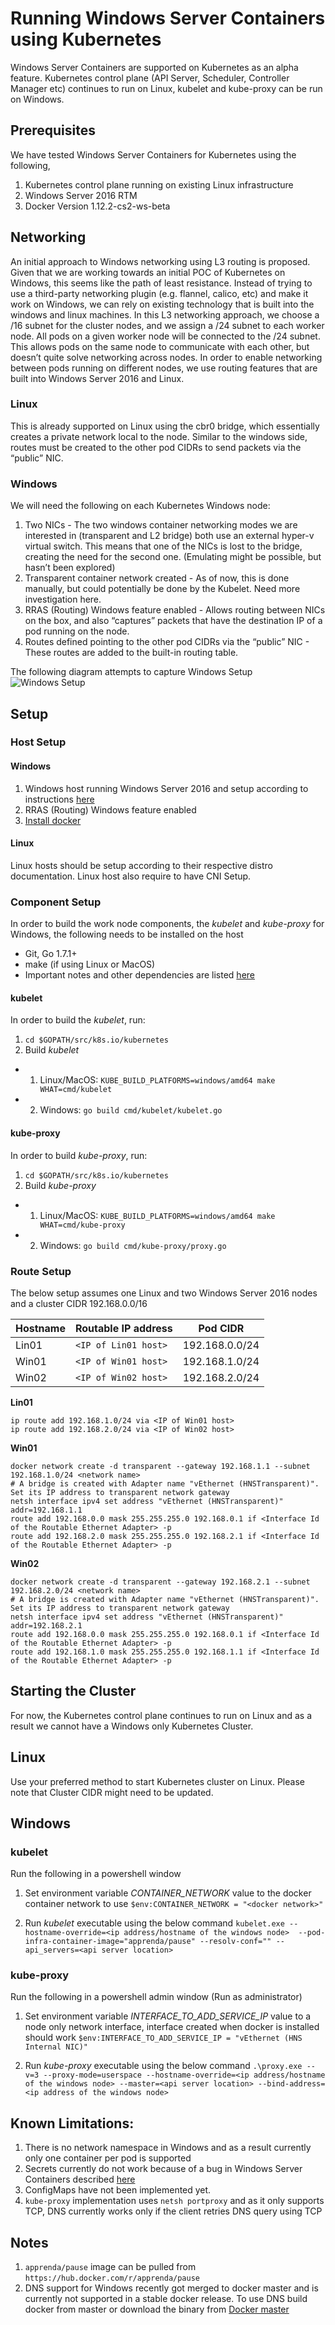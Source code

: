 # Running Windows Server Containers using Kubernetes
Windows Server Containers are supported on Kubernetes as an alpha feature. Kubernetes control plane (API Server, Scheduler, Controller Manager etc) continues to run on Linux, kubelet and kube-proxy can be run on Windows.

## Prerequisites
We have tested Windows Server Containers for Kubernetes using the following,

1. Kubernetes control plane running on existing Linux infrastructure
2. Windows Server 2016 RTM
3. Docker Version 1.12.2-cs2-ws-beta

## Networking
An initial approach to Windows networking using L3 routing is proposed. Given that we are working towards an initial POC of Kubernetes on Windows, this seems like the path of least resistance. Instead of trying to use a third-party networking plugin (e.g. flannel, calico, etc) and make it work on Windows, we can rely on existing technology that is built into the windows and linux machines.
In this L3 networking approach, we choose a /16 subnet for the cluster nodes, and we assign a /24 subnet to each worker node. All pods on a given worker node will be connected to the /24 subnet. This allows pods on the same node to communicate with each other, but doesn’t quite solve networking across nodes. In order to enable networking between pods running on different nodes, we use routing features that are built into Windows Server 2016 and Linux.

### Linux
This is already supported on Linux using the cbr0 bridge, which essentially creates a private network local to the node. Similar to the windows side, routes must be created to the other pod CIDRs to send packets via the “public” NIC.

### Windows
We will need the following on each Kubernetes Windows node:

1. Two NICs - The two windows container networking modes we are interested in (transparent and L2 bridge) both use an external hyper-v virtual switch. This means that one of the NICs is lost to the bridge, creating the need for the second one. (Emulating might be possible, but hasn’t been explored)
2. Transparent container network created - As of now, this is done manually, but could potentially be done by the Kubelet. Need more investigation here.
3. RRAS (Routing) Windows feature enabled - Allows routing between NICs on the box, and also “captures” packets that have the destination IP of a pod running on the node.
4. Routes defined pointing to the other pod CIDRs via the “public” NIC - These routes are added to the built-in routing table.

The following diagram attempts to capture Windows Setup
![Windows Setup](windows-setup.png)

## Setup
### Host Setup
#### Windows

1. Windows host running Windows Server 2016 and setup according to instructions [here](https://msdn.microsoft.com/en-us/virtualization/windowscontainers/quick_start/quick_start_windows_server)
2. RRAS (Routing) Windows feature enabled
3. [Install docker](https://msdn.microsoft.com/en-us/virtualization/windowscontainers/quick_start/quick_start_windows_server)

#### Linux

Linux hosts should be setup according to their respective distro documentation. Linux host also require to have CNI Setup.

### Component Setup
In order to build the work node components, the *kubelet* and *kube-proxy* for Windows, the following needs to be installed on the host
* Git, Go 1.7.1+ 
* make (if using Linux or MacOS)
* Important notes and other dependencies are listed [here](https://github.com/kubernetes/kubernetes/blob/master/docs/devel/development.md#building-kubernetes-on-a-local-osshell-environment)

#### kubelet

In order to build the *kubelet*, run:

1. `cd $GOPATH/src/k8s.io/kubernetes`
2. Build *kubelet*
- 1. Linux/MacOS: `KUBE_BUILD_PLATFORMS=windows/amd64 make WHAT=cmd/kubelet`
- 2. Windows: `go build cmd/kubelet/kubelet.go`

#### kube-proxy

In order to build *kube-proxy*, run:

1. `cd $GOPATH/src/k8s.io/kubernetes`
2. Build *kube-proxy*
- 1. Linux/MacOS: `KUBE_BUILD_PLATFORMS=windows/amd64 make WHAT=cmd/kube-proxy`
- 2. Windows: `go build cmd/kube-proxy/proxy.go`

### Route Setup

The below setup assumes one Linux and two Windows Server 2016 nodes and a cluster CIDR 192.168.0.0/16

| Hostname | Routable IP address | Pod CIDR |
| --- | --- | --- |
| Lin01 | `<IP of Lin01 host>` | 192.168.0.0/24 |
| Win01 | `<IP of Win01 host>` | 192.168.1.0/24 |
| Win02 | `<IP of Win02 host>` | 192.168.2.0/24 |

**Lin01**
```
ip route add 192.168.1.0/24 via <IP of Win01 host>
ip route add 192.168.2.0/24 via <IP of Win02 host>
```

**Win01**
```
docker network create -d transparent --gateway 192.168.1.1 --subnet 192.168.1.0/24 <network name>
# A bridge is created with Adapter name "vEthernet (HNSTransparent)". Set its IP address to transparent network gateway
netsh interface ipv4 set address "vEthernet (HNSTransparent)" addr=192.168.1.1
route add 192.168.0.0 mask 255.255.255.0 192.168.0.1 if <Interface Id of the Routable Ethernet Adapter> -p
route add 192.168.2.0 mask 255.255.255.0 192.168.2.1 if <Interface Id of the Routable Ethernet Adapter> -p
```

**Win02**
```
docker network create -d transparent --gateway 192.168.2.1 --subnet 192.168.2.0/24 <network name>
# A bridge is created with Adapter name "vEthernet (HNSTransparent)". Set its IP address to transparent network gateway
netsh interface ipv4 set address "vEthernet (HNSTransparent)" addr=192.168.2.1
route add 192.168.0.0 mask 255.255.255.0 192.168.0.1 if <Interface Id of the Routable Ethernet Adapter> -p
route add 192.168.1.0 mask 255.255.255.0 192.168.1.1 if <Interface Id of the Routable Ethernet Adapter> -p
```

## Starting the Cluster
For now, the Kubernetes control plane continues to run on Linux and as a result we cannot have a Windows only Kubernetes Cluster. 
## Linux
Use your preferred method to start Kubernetes cluster on Linux. Please note that Cluster CIDR might need to be updated.
## Windows
### kubelet
Run the following in a powershell window

1. Set environment variable *CONTAINER_NETWORK* value to the docker container network to use
`$env:CONTAINER_NETWORK = "<docker network>"`

2. Run *kubelet* executable using the below command
`kubelet.exe --hostname-override=<ip address/hostname of the windows node>  --pod-infra-container-image="apprenda/pause" --resolv-conf="" --api_servers=<api server location>`

### kube-proxy

Run the following in a powershell admin window (Run as administrator)

1. Set environment variable *INTERFACE_TO_ADD_SERVICE_IP* value to a node only network interface, interface created when docker is installed should work
`$env:INTERFACE_TO_ADD_SERVICE_IP = "vEthernet (HNS Internal NIC)"`

2. Run *kube-proxy* executable using the below command
`.\proxy.exe --v=3 --proxy-mode=userspace --hostname-override=<ip address/hostname of the windows node> --master=<api server location> --bind-address=<ip address of the windows node>`

## Known Limitations:
1. There is no network namespace in Windows and as a result currently only one container per pod is supported
2. Secrets currently do not work because of a bug in Windows Server Containers described [here](https://github.com/docker/docker/issues/28401)
3. ConfigMaps have not been implemented yet.
4. `kube-proxy` implementation uses `netsh portproxy` and as it only supports TCP, DNS currently works only if the client retries DNS query using TCP  

## Notes
1. `apprenda/pause` image can be pulled from `https://hub.docker.com/r/apprenda/pause`
2. DNS support for Windows recently got merged to docker master and is currently not supported in a stable docker release. To use DNS build docker from master or download the binary from [Docker master](https://master.dockerproject.org/) 